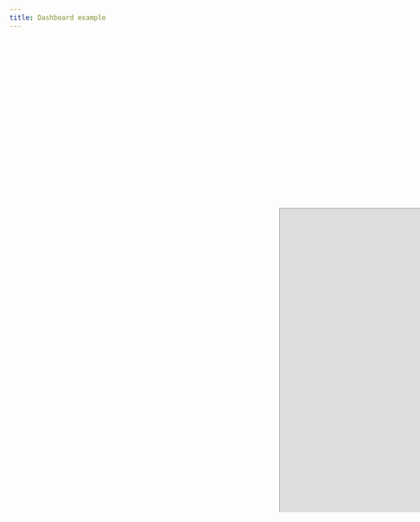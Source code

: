 ```yaml
---
title: Dashboard example
---
```


<br/>

<p align="left"> 
<iframe width="1920" height="1080" src="https://reproducible.shinyapps.io/richard_example/?_ga=2.44848932.1898567428.1620941224-355753582.1620610208" 
        style="
        -ms-transform: scale(0.5); /* IE 9 */
        -webkit-transform: scale(0.5); /* Safari and Chrome */
        -o-transform: scale(0.5); /* Opera */
        -moz-transform: scale(0.5);">
It looks like your browser doesn't support iframes.
</iframe>
</p> 

